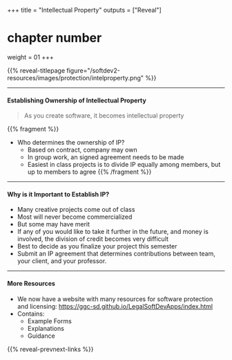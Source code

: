 +++
title = "Intellectual Property"
outputs = ["Reveal"]
# chapter number
weight = 01
+++

{{% reveal-titlepage figure="/softdev2-resources/images/protection/intelproperty.png" %}}

---

#### Establishing Ownership of Intellectual Property

> As you create software, it becomes intellectual property

{{% fragment %}} 

- Who determines the ownership of IP?
  - Based on contract, company may own
  - In group work, an signed agreement needs to be made
  - Easiest in class projects is to divide IP equally among members, but up to members to agree
{{% /fragment %}}

---

#### Why is it Important to Establish IP?

- Many creative projects come out of class
- Most will never become commercialized
- But some may have merit
- If any of you would like to take it further in the future, and money is involved, the division of credit becomes very difficult
- Best to decide as you finalize your project this semester
- Submit an IP agreement that determines contributions between team, your client, and your professor.

---

#### More Resources

- We now have a website with many resources for software protection and licensing:
  https://ggc-sd.github.io/LegalSoftDevApps/index.html
- Contains:
  - Example Forms
  - Explanations
  - Guidance

{{% reveal-prevnext-links %}}


